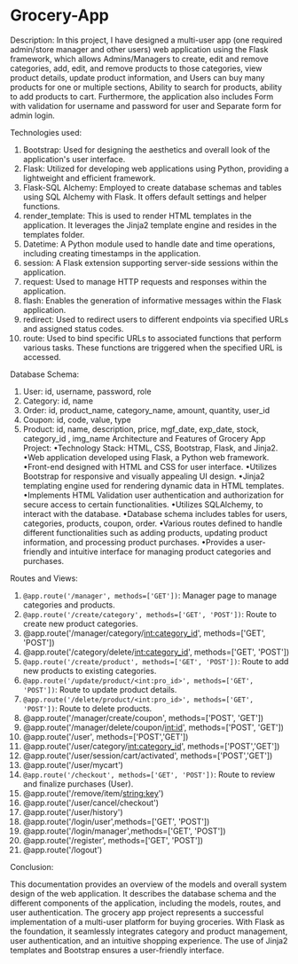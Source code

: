 # Grocery-App
Description:
In this project, I have designed a multi-user app (one required admin/store manager and other users) web application using the Flask framework, which allows Admins/Managers to create, edit and remove categories, add, edit, and remove products to those categories, view product details, update product information, and Users can buy many products for one or multiple sections, Ability to search for products, ability to add products to cart. Furthermore, the application also includes Form with validation for username and password for user and Separate form for admin login.


Technologies used:
1. Bootstrap: Used for designing the aesthetics and overall look of the application's user interface.
2. Flask: Utilized for developing web applications using Python, providing a lightweight and efficient framework.
3. Flask-SQL Alchemy: Employed to create database schemas and tables using SQL Alchemy with Flask. It offers default settings and helper functions.
4. render_template: This is used to render HTML templates in the application. It leverages the Jinja2 template engine and resides in the templates folder.
5. Datetime: A Python module used to handle date and time operations, including creating timestamps in the application.
6. session: A Flask extension supporting server-side sessions within the application.
7. request: Used to manage HTTP requests and responses within the application.
8. flash: Enables the generation of informative messages within the Flask application.
9. redirect: Used to redirect users to different endpoints via specified URLs and assigned status codes.
10. route: Used to bind specific URLs to associated functions that perform various tasks. These functions are triggered when the specified URL is accessed.


Database Schema:
1. User: id, username, password, role
2. Category: id, name
3. Order: id, product_name, category_name, amount, quantity, user_id
4. Coupon: id, code, value, type
5. Product: id, name, description, price, mgf_date, exp_date, stock, category_id , img_name
Architecture and Features of Grocery App Project:
•Technology Stack: HTML, CSS, Bootstrap, Flask, and Jinja2.
•Web application developed using Flask, a Python web framework.
•Front-end designed with HTML and CSS for user interface.
•Utilizes Bootstrap for responsive and visually appealing UI design.
•Jinja2 templating engine used for rendering dynamic data in HTML templates.
•Implements HTML Validation user authentication and authorization for secure access to certain functionalities.
•Utilizes SQLAlchemy, to interact with the database.
•Database schema includes tables for users, categories, products, coupon, order.
•Various routes defined to handle different functionalities such as adding products, updating product information, and processing product purchases.
•Provides a user-friendly and intuitive interface for managing product categories and purchases.


Routes and Views:
1. `@app.route('/manager', methods=['GET'])`: Manager page to manage categories and products.
2. `@app.route('/create/category', methods=['GET', 'POST'])`: Route to create new product categories.
3. @app.route('/manager/category/<int:category_id>', methods=['GET', 'POST'])
4. @app.route('/category/delete/<int:category_id>', methods=['GET', 'POST'])
5. `@app.route('/create/product', methods=['GET', 'POST'])`: Route to add new products to existing categories.
6. `@app.route('/update/product/<int:pro_id>', methods=['GET', 'POST'])`: Route to update product details.
7. `@app.route('/delete/product/<int:pro_id>', methods=['GET', 'POST'])`: Route to delete products.
8. @app.route('/manager/create/coupon', methods=['POST', 'GET'])
9. @app.route('/manager/delete/coupon/<int:id>', methods=['POST', 'GET'])
10. @app.route('/user', methods=['POST','GET'])
11. @app.route('/user/category/<int:category_id>', methods=['POST','GET'])
12. @app.route('/user/session/cart/activated', methods=['POST','GET'])
13. @app.route('/user/mycart')
14. `@app.route('/checkout', methods=['GET', 'POST'])`: Route to review and finalize purchases (User).
15. @app.route('/remove/item/<string:key>')
16. @app.route('/user/cancel/checkout')
17. @app.route('/user/history')
18. @app.route('/login/user',methods=['GET', 'POST'])
19. @app.route('/login/manager',methods=['GET', 'POST'])
20. @app.route('/register', methods=['GET', 'POST'])
21. @app.route('/logout')


Conclusion:

This documentation provides an overview of the models and overall system design of the web application. It describes the database schema and the different components of the application, including the models, routes, and user authentication. The grocery app project represents a successful implementation of a multi-user platform for buying groceries. With Flask as the foundation, it seamlessly integrates category and product management, user authentication, and an intuitive shopping experience. The use of Jinja2 templates and Bootstrap ensures a user-friendly interface.
